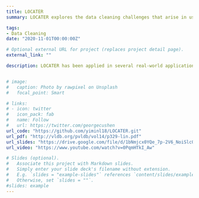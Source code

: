 ```yaml
---
title: LOCATER
summary: LOCATER explores the data cleaning challenges that arise in using WiFi connectivity data to locate users to semantic indoor locations such as buildings, regions, rooms. LOCATER, has been deployed in more than 30 buildings in 3 universities (UCI, BSU, Plaksha University in India)  and an elderly living facility, Walnut Village, located in Orange County. The system, which has been in operation for over 3 years at UC, Irvine uses data cleaning technologies over WiFi events to locate people inside buildings. It is a practical solution to passive, server-side, indoor localization that leverages existing infrastructure (and hence has zero cost), yet it achieves roughly 85% accuracy which is similar to that achieved by expensive dedicated hardware based solutions available commercially today. See our [demo]('https://tippersweb.ics.uci.edu/covid19/d/UUeKIMPMz/engineering-occupancy-counts?orgId=1&from=now-24h&to=now') for one location-based application, occupancy, which is built using LOCATER. 

tags:
- Data Cleaning
date: "2020-11-01T00:00:00Z"

# Optional external URL for project (replaces project detail page).
external_link: ""

description: LOCATER has been applied in several real-world applications, such as T-COVE project including real-time occupancy and contact tracing, and has been deployed in UCI and BSU campuses over 30+ buildings since 2020.  The technical paper of LOCATER appears in PVLDB 2021, volumn 13, page 329–341. Please check the following links to see our real-world applications that are being used in UCI and BSU built based on LOCATER. 


# image:
#   caption: Photo by rawpixel on Unsplash
#   focal_point: Smart

# links:
# - icon: twitter
#   icon_pack: fab
#   name: Follow
#   url: https://twitter.com/georgecushen
url_code: "https://github.com/yiminl18/LOCATER.git"
url_pdf: "http://vldb.org/pvldb/vol14/p329-lin.pdf"
url_slides: "https://drive.google.com/file/d/1bNmjcx0YQe_7p-2V6_NoiSlcQiMx08Ud/view"
url_video: "https://www.youtube.com/watch?v=0PqmHTkI_Aw"

# Slides (optional).
#   Associate this project with Markdown slides.
#   Simply enter your slide deck's filename without extension.
#   E.g. `slides = "example-slides"` references `content/slides/example-slides.md`.
#   Otherwise, set `slides = ""`.
#slides: example
---
```


